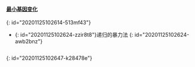 #### [最小基因变化](https://leetcode-cn.com/problems/minimum-genetic-mutation/)
{: id="20201125102614-513mf43"}

* {: id="20201125102624-zzir8t8"}递归的暴力法
{: id="20201125102624-awb2bnz"}

```

```
{: id="20201125102647-k28478e"}
